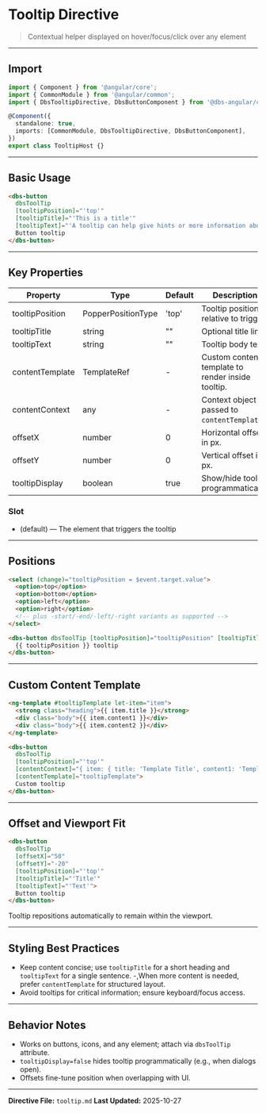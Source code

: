 # Tooltip Directive

> Contextual helper displayed on hover/focus/click over any element

---

## Import

```typescript
import { Component } from '@angular/core';
import { CommonModule } from '@angular/common';
import { DbsTooltipDirective, DbsButtonComponent } from '@dbs-angular/core';

@Component({
  standalone: true,
  imports: [CommonModule, DbsTooltipDirective, DbsButtonComponent],
})
export class TooltipHost {}
```

---

## Basic Usage

```html
<dbs-button
  dbsToolTip
  [tooltipPosition]="'top'"
  [tooltipTitle]="'This is a title'"
  [tooltipText]="'A tooltip can help give hints or more information about a label or other indicator.'">
  Button tooltip
</dbs-button>
```

---

## Key Properties

| Property | Type | Default | Description |
|----------|------|---------|-------------|
| tooltipPosition | PopperPositionType | 'top' | Tooltip position relative to trigger. |
| tooltipTitle | string | "" | Optional title line. |
| tooltipText | string | "" | Tooltip body text. |
| contentTemplate | TemplateRef<any> | - | Custom content template to render inside tooltip. |
| contentContext | any | - | Context object passed to `contentTemplate`. |
| offsetX | number | 0 | Horizontal offset in px. |
| offsetY | number | 0 | Vertical offset in px. |
| tooltipDisplay | boolean | true | Show/hide tooltip programmatically. |

### Slot

- (default) — The element that triggers the tooltip

---

## Positions

```html
<select (change)="tooltipPosition = $event.target.value">
  <option>top</option>
  <option>bottom</option>
  <option>left</option>
  <option>right</option>
  <!-- plus -start/-end/-left/-right variants as supported -->
</select>

<dbs-button dbsToolTip [tooltipPosition]="tooltipPosition" [tooltipTitle]="'Title'" [tooltipText]="'Text'">
  {{ tooltipPosition }} tooltip
</dbs-button>
```

---

## Custom Content Template

```html
<ng-template #tooltipTemplate let-item="item">
  <strong class="heading">{{ item.title }}</strong>
  <div class="body">{{ item.content1 }}</div>
  <div class="body">{{ item.content2 }}</div>
</ng-template>

<dbs-button
  dbsToolTip
  [tooltipPosition]="'top'"
  [contentContext]="{ item: { title: 'Template Title', content1: 'Template Content 1', content2: 'Template Content 2' } }"
  [contentTemplate]="tooltipTemplate">
  Custom tooltip
</dbs-button>
```

---

## Offset and Viewport Fit

```html
<dbs-button
  dbsToolTip
  [offsetX]="50"
  [offsetY]="-20"
  [tooltipPosition]="'top'"
  [tooltipTitle]="'Title'"
  [tooltipText]="'Text'">
  Button tooltip
</dbs-button>
```

Tooltip repositions automatically to remain within the viewport.

---

## Styling Best Practices

- Keep content concise; use `tooltipTitle` for a short heading and `tooltipText` for a single sentence.
-,When more content is needed, prefer `contentTemplate` for structured layout.
- Avoid tooltips for critical information; ensure keyboard/focus access.

---

## Behavior Notes

- Works on buttons, icons, and any element; attach via `dbsToolTip` attribute.
- `tooltipDisplay=false` hides tooltip programmatically (e.g., when dialogs open).
- Offsets fine-tune position when overlapping with UI.

---

**Directive File:** `tooltip.md`
**Last Updated:** 2025-10-27

